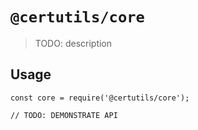 # `@certutils/core`

> TODO: description

## Usage

```
const core = require('@certutils/core');

// TODO: DEMONSTRATE API
```
